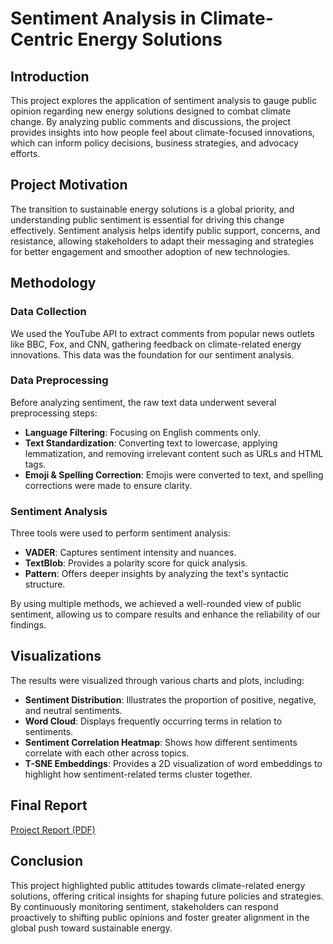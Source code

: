 

# Sentiment Analysis in Climate-Centric Energy Solutions

## Introduction
This project explores the application of sentiment analysis to gauge public opinion regarding new energy solutions designed to combat climate change. By analyzing public comments and discussions, the project provides insights into how people feel about climate-focused innovations, which can inform policy decisions, business strategies, and advocacy efforts.

## Project Motivation
The transition to sustainable energy solutions is a global priority, and understanding public sentiment is essential for driving this change effectively. Sentiment analysis helps identify public support, concerns, and resistance, allowing stakeholders to adapt their messaging and strategies for better engagement and smoother adoption of new technologies.

## Methodology

### Data Collection
We used the YouTube API to extract comments from popular news outlets like BBC, Fox, and CNN, gathering feedback on climate-related energy innovations. This data was the foundation for our sentiment analysis.

### Data Preprocessing
Before analyzing sentiment, the raw text data underwent several preprocessing steps:
- **Language Filtering**: Focusing on English comments only.
- **Text Standardization**: Converting text to lowercase, applying lemmatization, and removing irrelevant content such as URLs and HTML tags.
- **Emoji & Spelling Correction**: Emojis were converted to text, and spelling corrections were made to ensure clarity.

### Sentiment Analysis
Three tools were used to perform sentiment analysis:
- **VADER**: Captures sentiment intensity and nuances.
- **TextBlob**: Provides a polarity score for quick analysis.
- **Pattern**: Offers deeper insights by analyzing the text's syntactic structure.

By using multiple methods, we achieved a well-rounded view of public sentiment, allowing us to compare results and enhance the reliability of our findings.

## Visualizations
The results were visualized through various charts and plots, including:
- **Sentiment Distribution**: Illustrates the proportion of positive, negative, and neutral sentiments.
- **Word Cloud**: Displays frequently occurring terms in relation to sentiments.
- **Sentiment Correlation Heatmap**: Shows how different sentiments correlate with each other across topics.
- **T-SNE Embeddings**: Provides a 2D visualization of word embeddings to highlight how sentiment-related terms cluster together.

## Final Report
[Project Report (PDF)](https://github.com/JasmineBorse/NLP_Project/blob/main/NLP_Project_Analysis_Final.pdf)


## Conclusion
This project highlighted public attitudes towards climate-related energy solutions, offering critical insights for shaping future policies and strategies. By continuously monitoring sentiment, stakeholders can respond proactively to shifting public opinions and foster greater alignment in the global push toward sustainable energy.

